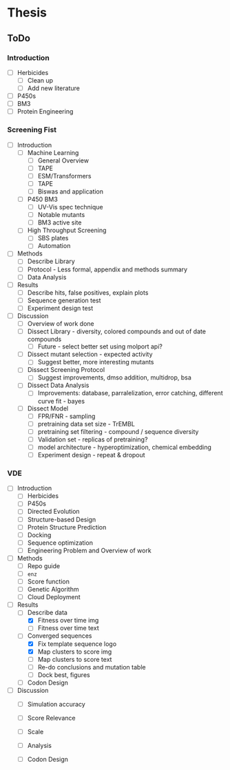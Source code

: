 # Thesis

## ToDo

### Introduction
- [ ] Herbicides
	- [ ] Clean up 
	- [ ] Add new literature
- [ ] P450s
- [ ] BM3
- [ ] Protein Engineering

### Screening Fist
- [ ] Introduction
	- [ ] Machine Learning
		- [ ] General Overview
		- [ ] TAPE 
		- [ ] ESM/Transformers 
		- [ ] TAPE 
		- [ ] Biswas and application 
	- [ ] P450 BM3 
		- [ ] UV-Vis spec technique
		- [ ] Notable mutants
		- [ ] BM3 active site
	- [ ] High Throughput Screening 
		- [ ] SBS plates
		- [ ] Automation
- [ ] Methods
	- [ ] Describe Library
	- [ ] Protocol - Less formal, appendix and methods summary
	- [ ] Data Analysis
- [ ] Results
	- [ ] Describe hits, false positives, explain plots 
	- [ ] Sequence generation test
	- [ ] Experiment design test
- [ ] Discussion
	- [ ] Overview of work done
	- [ ] Dissect Library - diversity, colored compounds and out of date compounds
		- [ ] Future - select better set using molport api?
	- [ ] Dissect mutant selection - expected activity
		- [ ] Suggest better, more interesting mutants
	- [ ] Dissect Screening Protocol
		- [ ] Suggest improvements, dmso addition, multidrop, bsa
	- [ ] Dissect Data Analysis
		- [ ] Improvements: database, parralelization, error catching, different curve fit - bayes
	- [ ] Dissect Model
		- [ ] FPR/FNR - sampling
		- [ ] pretraining data set size - TrEMBL
		- [ ] pretraining set filtering - compound / sequence diversity
		- [ ] Validation set - replicas of pretraining?
		- [ ] model architecture - hyperoptimization, chemical embedding
		- [ ] Experiment design - repeat & dropout

### VDE
- [ ] Introduction
	- [ ] Herbicides
	- [ ] P450s
	- [ ] Directed Evolution
	- [ ] Structure-based Design
	- [ ] Protein Structure Prediction
	- [ ] Docking
	- [ ] Sequence optimization
	- [ ] Engineering Problem and Overview of work
- [ ] Methods
	- [ ] Repo guide
	- [ ] `enz`
	- [ ] Score function
	- [ ] Genetic Algorithm
	- [ ] Cloud Deployment
- [ ] Results
	- [ ] Describe data
		- [x] Fitness over time img
		- [ ] Fitness over time text
	- [ ] Converged sequences
		- [x] Fix template sequence logo
		- [x] Map clusters to score img
		- [ ] Map clusters to score text
		- [ ] Re-do conclusions and mutation table
		- [ ] Dock best, figures
	- [ ] Codon Design
- [ ] Discussion
	- [ ] Simulation accuracy
	- [ ] Score Relevance 
	- [ ] Scale
	- [ ] Analysis
	- [ ] Codon Design

